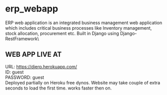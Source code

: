 # erp_webapp
ERP web application is an integrated business management web application which includes critical business processes like Inventory management, stock allocation, procurement etc. Built in Django using Django-RestFramework\

## WEB APP LIVE AT 
URL: https://djerp.herokuapp.com/ \
ID: guest\
PASSWORD: guest\
Deployed partially on Heroku free dynos. Website may take couple of extra seconds to load the first time. works faster then on.
